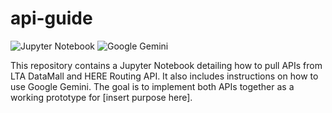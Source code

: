 # api-guide

![Jupyter Notebook](https://img.shields.io/badge/jupyter-%23FA0F00.svg?style=for-the-badge&logo=jupyter&logoColor=white)
![Google Gemini](https://img.shields.io/badge/Google%20Gemini-8E75B2.svg?style=for-the-badge&logo=Google-Gemini&logoColor=white)

This repository contains a Jupyter Notebook detailing how to pull APIs from LTA DataMall and HERE Routing API. It also includes instructions on how to use Google Gemini. The goal is to implement both APIs together as a working prototype for [insert purpose here].
